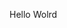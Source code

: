 Hello Wolrd





























































































































































































































































































































































































































































































































































































































































































































































































































































































































































































































































































































































































































































































































































































































































































































































































































































































































































































































































































































































































































































































































































































































































































































































































































































































































































































































































































































































































































































































































































































































































































































































































































































































































































































































































































































































































